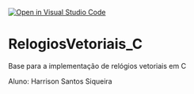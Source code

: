 [![Open in Visual Studio Code](https://classroom.github.com/assets/open-in-vscode-718a45dd9cf7e7f842a935f5ebbe5719a5e09af4491e668f4dbf3b35d5cca122.svg)](https://classroom.github.com/online_ide?assignment_repo_id=13959580&assignment_repo_type=AssignmentRepo)
# RelogiosVetoriais_C
Base para a implementação de relógios vetoriais em C

Aluno: Harrison Santos Siqueira
